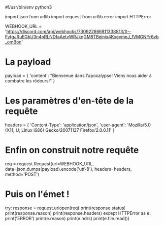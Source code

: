 #!/usr/bin/env python3

import json
from urllib import request
from urllib.error import HTTPError


WEBHOOK_URL = 'https://discord.com/api/webhooks/730922866811338813/X--FvtgJRuEGbU3n4pRLNDfaAetvWRJkqGM8TBejnix4KxevmeJ_fVMGNYr6vb_omBon'

# La payload
payload = {
    'content': "Bienvenue dans l'apocalypse! Viens nous aider à combatre les rôdeurs!"
}

# Les paramètres d'en-tête de la requête
headers = {
    'Content-Type': 'application/json',
    'user-agent': 'Mozilla/5.0 (X11; U; Linux i686) Gecko/20071127 Firefox/2.0.0.11'
}

# Enfin on construit notre requête
req = request.Request(url=WEBHOOK_URL,
                      data=json.dumps(payload).encode('utf-8'),
                      headers=headers,
                      method='POST')

# Puis on l'émet !
try:
    response = request.urlopen(req)
    print(response.status)
    print(response.reason)
    print(response.headers)
except HTTPError as e:
    print('ERROR')
    print(e.reason)
    print(e.hdrs)
    print(e.file.read())
